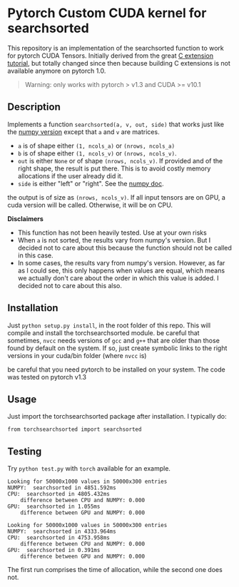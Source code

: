 # Pytorch Custom CUDA kernel for searchsorted

This repository is an implementation of the searchsorted function to work for pytorch CUDA Tensors. Initially derived from the great [C extension tutorial](https://github.com/chrischoy/pytorch-custom-cuda-tutorial), but totally changed since then because building C extensions is not available anymore on pytorch 1.0.


> Warning: only works with pytorch > v1.3 and CUDA >= v10.1

## Description

Implements a function `searchsorted(a, v, out, side)` that works just like the [numpy version](https://docs.scipy.org/doc/numpy/reference/generated/numpy.searchsorted.html#numpy.searchsorted) except that `a` and `v` are matrices.
* `a` is of shape either `(1, ncols_a)` or `(nrows, ncols_a)`
* `b` is of shape either `(1, ncols_v)` or `(nrows, ncols_v)`.
* `out` is either `None` or of shape `(nrows, ncols_v)`. If provided and of the right shape, the result is put there. This is to avoid costly memory allocations if the user already did it.
* `side` is either "left" or "right". See the [numpy doc](https://docs.scipy.org/doc/numpy/reference/generated/numpy.searchsorted.html#numpy.searchsorted).

the output is of size as `(nrows, ncols_v)`. If all input tensors are on GPU, a cuda version will be called. Otherwise, it will be on CPU.


**Disclaimers**

* This function has not been heavily tested. Use at your own risks
* When `a` is not sorted, the results vary from numpy's version. But I decided not to care about this because the function should not be called in this case.
* In some cases, the results vary from numpy's version. However, as far as I could see, this only happens when values are equal, which means we actually don't care about the order in which this value is added. I decided not to care about this also.


## Installation

Just `python setup.py install`, in the root folder of this repo. This will compile
and install the torchsearchsorted module.
be careful that sometimes, `nvcc` needs versions of `gcc` and `g++` that are older than those found by default on the system. If so, just create symbolic links to the right versions in your cuda/bin folder (where `nvcc` is)

be careful that you need pytorch to be installed on your system. The code was tested on pytorch v1.3

## Usage

Just import the torchsearchsorted package after installation. I typically do:

```
from torchsearchsorted import searchsorted
```


## Testing

Try `python test.py` with `torch` available for an example.

```
Looking for 50000x1000 values in 50000x300 entries
NUMPY:  searchsorted in 4851.592ms
CPU:  searchsorted in 4805.432ms
    difference between CPU and NUMPY: 0.000
GPU:  searchsorted in 1.055ms
    difference between GPU and NUMPY: 0.000

Looking for 50000x1000 values in 50000x300 entries
NUMPY:  searchsorted in 4333.964ms
CPU:  searchsorted in 4753.958ms
    difference between CPU and NUMPY: 0.000
GPU:  searchsorted in 0.391ms
    difference between GPU and NUMPY: 0.000
```
The first run comprises the time of allocation, while the second one does not.
